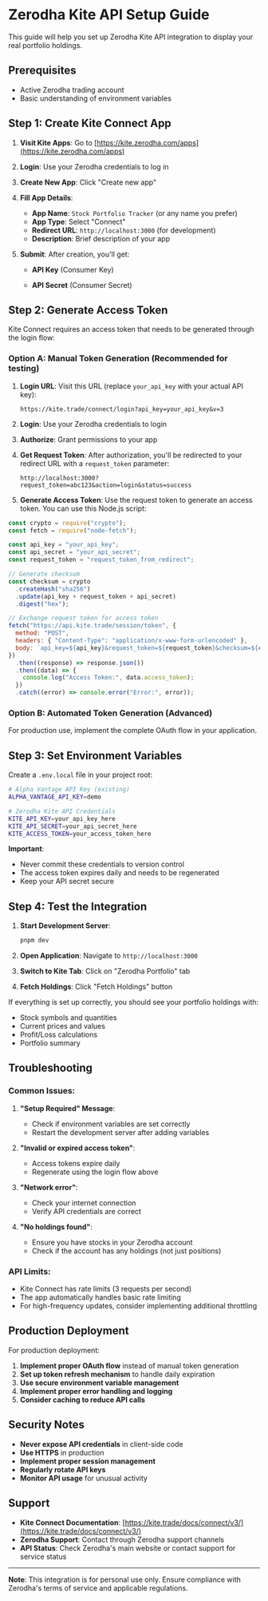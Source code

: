 # Zerodha Kite API Setup Guide

This guide will help you set up Zerodha Kite API integration to display your real portfolio holdings.

## Prerequisites

- Active Zerodha trading account
- Basic understanding of environment variables

## Step 1: Create Kite Connect App

1. **Visit Kite Apps**: Go to [https://kite.zerodha.com/apps](https://kite.zerodha.com/apps)
2. **Login**: Use your Zerodha credentials to log in
3. **Create New App**: Click "Create new app"
4. **Fill App Details**:

   - **App Name**: `Stock Portfolio Tracker` (or any name you prefer)
   - **App Type**: Select "Connect"
   - **Redirect URL**: `http://localhost:3000` (for development)
   - **Description**: Brief description of your app

5. **Submit**: After creation, you'll get:

   - **API Key** (Consumer Key)

   - **API Secret** (Consumer Secret)

## Step 2: Generate Access Token

Kite Connect requires an access token that needs to be generated through the login flow:

### Option A: Manual Token Generation (Recommended for testing)

1. **Login URL**: Visit this URL (replace `your_api_key` with your actual API key):

   ```
   https://kite.trade/connect/login?api_key=your_api_key&v=3
   ```

2. **Login**: Use your Zerodha credentials to login
3. **Authorize**: Grant permissions to your app
4. **Get Request Token**: After authorization, you'll be redirected to your redirect URL with a `request_token` parameter:

   ```
   http://localhost:3000?request_token=abc123&action=login&status=success
   ```

5. **Generate Access Token**: Use the request token to generate an access token. You can use this Node.js script:

```javascript
const crypto = require("crypto");
const fetch = require("node-fetch");

const api_key = "your_api_key";
const api_secret = "your_api_secret";
const request_token = "request_token_from_redirect";

// Generate checksum
const checksum = crypto
  .createHash("sha256")
  .update(api_key + request_token + api_secret)
  .digest("hex");

// Exchange request token for access token
fetch("https://api.kite.trade/session/token", {
  method: "POST",
  headers: { "Content-Type": "application/x-www-form-urlencoded" },
  body: `api_key=${api_key}&request_token=${request_token}&checksum=${checksum}`,
})
  .then((response) => response.json())
  .then((data) => {
    console.log("Access Token:", data.access_token);
  })
  .catch((error) => console.error("Error:", error));
```

### Option B: Automated Token Generation (Advanced)

For production use, implement the complete OAuth flow in your application.

## Step 3: Set Environment Variables

Create a `.env.local` file in your project root:

```bash
# Alpha Vantage API Key (existing)
ALPHA_VANTAGE_API_KEY=demo

# Zerodha Kite API Credentials
KITE_API_KEY=your_api_key_here
KITE_API_SECRET=your_api_secret_here
KITE_ACCESS_TOKEN=your_access_token_here
```

**Important**:

- Never commit these credentials to version control
- The access token expires daily and needs to be regenerated
- Keep your API secret secure

## Step 4: Test the Integration

1. **Start Development Server**:

   ```bash
   pnpm dev
   ```

2. **Open Application**: Navigate to `http://localhost:3000`

3. **Switch to Kite Tab**: Click on "Zerodha Portfolio" tab

4. **Fetch Holdings**: Click "Fetch Holdings" button

If everything is set up correctly, you should see your portfolio holdings with:

- Stock symbols and quantities
- Current prices and values
- Profit/Loss calculations
- Portfolio summary

## Troubleshooting

### Common Issues:

1. **"Setup Required" Message**:

   - Check if environment variables are set correctly
   - Restart the development server after adding variables

2. **"Invalid or expired access token"**:

   - Access tokens expire daily
   - Regenerate using the login flow above

3. **"Network error"**:

   - Check your internet connection
   - Verify API credentials are correct

4. **"No holdings found"**:
   - Ensure you have stocks in your Zerodha account
   - Check if the account has any holdings (not just positions)

### API Limits:

- Kite Connect has rate limits (3 requests per second)
- The app automatically handles basic rate limiting
- For high-frequency updates, consider implementing additional throttling

## Production Deployment

For production deployment:

1. **Implement proper OAuth flow** instead of manual token generation
2. **Set up token refresh mechanism** to handle daily expiration
3. **Use secure environment variable management**
4. **Implement proper error handling and logging**
5. **Consider caching to reduce API calls**

## Security Notes

- **Never expose API credentials** in client-side code
- **Use HTTPS** in production
- **Implement proper session management**
- **Regularly rotate API keys**
- **Monitor API usage** for unusual activity

## Support

- **Kite Connect Documentation**: [https://kite.trade/docs/connect/v3/](https://kite.trade/docs/connect/v3/)
- **Zerodha Support**: Contact through Zerodha support channels
- **API Status**: Check Zerodha's main website or contact support for service status

---

**Note**: This integration is for personal use only. Ensure compliance with Zerodha's terms of service and applicable regulations.
